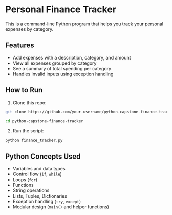 # Personal Finance Tracker 

This is a command-line Python program that helps you track your personal expenses by category.

## Features
- Add expenses with a description, category, and amount
- View all expenses grouped by category
- See a summary of total spending per category
- Handles invalid inputs using exception handling

## How to Run
1. Clone this repo:
```bash
git clone https://github.com/your-username/python-capstone-finance-tracker.git

cd python-capstone-finance-tracker
```
2. Run the script:
```bash
python finance_tracker.py
```

## Python Concepts Used
- Variables and data types
- Control flow (`if`, `while`)
- Loops (`for`)
- Functions
- String operations
- Lists, Tuples, Dictionaries
- Exception handling (`try`, `except`)
- Modular design (`main()` and helper functions)

